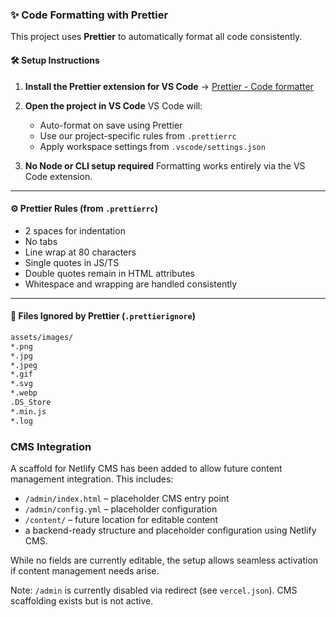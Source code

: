 ### ✨ Code Formatting with Prettier

This project uses **Prettier** to automatically format all code consistently.

#### 🛠 Setup Instructions

1. **Install the Prettier extension for VS Code**
   → [Prettier - Code formatter](https://marketplace.visualstudio.com/items?itemName=esbenp.prettier-vscode)

2. **Open the project in VS Code**
   VS Code will:

   - Auto-format on save using Prettier
   - Use our project-specific rules from `.prettierrc`
   - Apply workspace settings from `.vscode/settings.json`

3. **No Node or CLI setup required**
   Formatting works entirely via the VS Code extension.

---

#### ⚙️ Prettier Rules (from `.prettierrc`)

- 2 spaces for indentation
- No tabs
- Line wrap at 80 characters
- Single quotes in JS/TS
- Double quotes remain in HTML attributes
- Whitespace and wrapping are handled consistently

---

#### 🚫 Files Ignored by Prettier (`.prettierignore`)

```txt
assets/images/
*.png
*.jpg
*.jpeg
*.gif
*.svg
*.webp
.DS_Store
*.min.js
*.log
```

### CMS Integration

A scaffold for Netlify CMS has been added to allow future content management integration. This includes:

- `/admin/index.html` – placeholder CMS entry point
- `/admin/config.yml` – placeholder configuration
- `/content/` – future location for editable content
- a backend-ready structure and placeholder configuration using Netlify CMS.

While no fields are currently editable, the setup allows seamless activation if content management needs arise.

Note: `/admin` is currently disabled via redirect (see `vercel.json`). CMS scaffolding exists but is not active.
